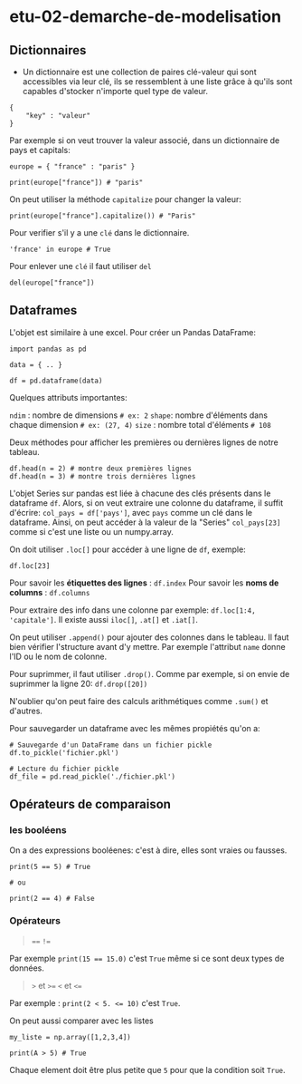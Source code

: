 # etu-02-demarche-de-modelisation


## Dictionnaires

- Un dictionnaire est une collection de paires clé-valeur qui sont accessibles via leur clé, ils se ressemblent à une liste grâce à qu'ils sont capables d'stocker n'importe quel type de valeur.

```
{
    "key" : "valeur"
}
```

Par exemple si on veut trouver la valeur associé, dans un dictionnaire de pays et capitals:

```
europe = { "france" : "paris" }

print(europe["france"]) # "paris"
```

On peut utiliser la méthode `capitalize` pour changer la valeur:

```
print(europe["france"].capitalize()) # "Paris"
```

Pour verifier s'il y a une `clé` dans le dictionnaire. 

```
'france' in europe # True
```

Pour enlever une `clé` il faut utiliser `del`
```
del(europe["france"])
```

## Dataframes

L'objet est similaire à une excel. Pour créer un Pandas DataFrame:

```
import pandas as pd

data = { .. }

df = pd.dataframe(data)
```

Quelques attributs importantes:

`ndim` : nombre de dimensions `# ex: 2`
`shape`: nombre d'éléments dans chaque dimension `# ex: (27, 4)`
`size` : nombre total d'éléments `# 108`

Deux méthodes pour afficher les premières ou dernières lignes de notre tableau.

```
df.head(n = 2) # montre deux premières lignes 
df.head(n = 3) # montre trois dernières lignes
```

L'objet Series sur pandas est liée à chacune des clés présents dans le dataframe `df`. Alors, si on veut extraire une colonne du dataframe, il suffit d'écrire: `col_pays = df['pays']`, avec `pays` comme un clé dans le dataframe. Ainsi, on peut accéder à la valeur de la "Series" `col_pays[23]` comme si c'est une liste ou un numpy.array.

On doit utiliser `.loc[]` pour accéder à une ligne de `df`, exemple: 
```
df.loc[23]
```

Pour savoir les **étiquettes des lignes** : `df.index`
Pour savoir les **noms de columns** : `df.columns`

Pour extraire des info dans une colonne par exemple: `df.loc[1:4, 'capitale']`. Il existe aussi `iloc[]`, `.at[]` et `.iat[]`.

On peut utiliser `.append()` pour ajouter des colonnes dans le tableau. Il faut bien vérifier l'structure avant d'y mettre. Par exemple l'attribut `name` donne l'ID ou le nom de colonne.

Pour suprimmer, il faut utiliser `.drop()`. Comme par exemple, si on envie de suprimmer la ligne 20: `df.drop([20])`

N'oublier qu'on peut faire des calculs arithmétiques comme `.sum()` et d'autres.

Pour sauvegarder un dataframe avec les mêmes propiétés qu'on a:

```
# Sauvegarde d'un DataFrame dans un fichier pickle
df.to_pickle('fichier.pkl')

# Lecture du fichier pickle
df_file = pd.read_pickle('./fichier.pkl')
```

## Opérateurs de comparaison

### les booléens

On a des expressions booléenes: c'est à dire, elles sont vraies ou fausses.


```
print(5 == 5) # True

# ou

print(2 == 4) # False
```

### Opérateurs

> `==`
> `!=`

Par exemple `print(15 == 15.0)` c'est `True` même si ce sont deux types de données.

> `>` et `>=`
> `<` et `<=`

Par exemple : `print(2 < 5. <= 10)` c'est `True`.

On peut aussi comparer avec les listes

```
my_liste = np.array([1,2,3,4])

print(A > 5) # True

```
Chaque element doit être plus petite que `5` pour que la condition soit `True`.

